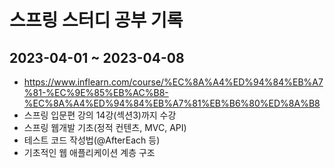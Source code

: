 # 스프링 스터디 공부 기록

## 2023-04-01 ~ 2023-04-08
- https://www.inflearn.com/course/%EC%8A%A4%ED%94%84%EB%A7%81-%EC%9E%85%EB%AC%B8-%EC%8A%A4%ED%94%84%EB%A7%81%EB%B6%80%ED%8A%B8
- 스프링 입문편 강의 14강(섹션3)까지 수강
- 스프링 웹개발 기초(정적 컨텐츠, MVC, API)
- 테스트 코드 작성법(@AfterEach 등)
- 기초적인 웹 애플리케이션 계층 구조